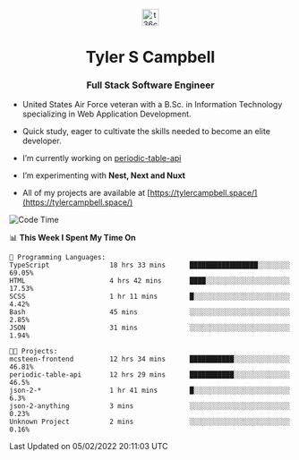 <p align="center">
<a href="https://www.linkedin.com/in/t36campbell" target="blank"><img align="center" src="https://ik.imagekit.io/t36campbell/Portfolio/linkedin.png.original_m8bbGgPh6.png" alt="t36campbell" height="30" width="30" /></a>
</p>
<h1 align="center">Tyler S Campbell</h1>
<h3 align="center">Full Stack Software Engineer</h3>

* United States Air Force veteran with a B.Sc. in Information Technology specializing in Web Application Development. 

* Quick study, eager to cultivate the skills needed to become an elite developer.

* I’m currently working on [periodic-table-api](https://github.com/t36campbell/periodic-table-api)

* I’m experimenting with **Nest, Next and Nuxt**

* All of my projects are available at [https://tylercampbell.space/](https://tylercampbell.space/)

<!--START_SECTION:waka-->
![Code Time](http://img.shields.io/badge/Code%20Time-1%2C406%20hrs%2044%20mins-blue)

📊 **This Week I Spent My Time On** 

```text
💬 Programming Languages: 
TypeScript               18 hrs 33 mins      █████████████████░░░░░░░░   69.05% 
HTML                     4 hrs 42 mins       ████░░░░░░░░░░░░░░░░░░░░░   17.53% 
SCSS                     1 hr 11 mins        █░░░░░░░░░░░░░░░░░░░░░░░░   4.42% 
Bash                     45 mins             ░░░░░░░░░░░░░░░░░░░░░░░░░   2.85% 
JSON                     31 mins             ░░░░░░░░░░░░░░░░░░░░░░░░░   1.94%

🐱‍💻 Projects: 
mcsteen-frontend         12 hrs 34 mins      ███████████░░░░░░░░░░░░░░   46.81% 
periodic-table-api       12 hrs 29 mins      ███████████░░░░░░░░░░░░░░   46.5% 
json-2-*                 1 hr 41 mins        █░░░░░░░░░░░░░░░░░░░░░░░░   6.3% 
json-2-anything          3 mins              ░░░░░░░░░░░░░░░░░░░░░░░░░   0.23% 
Unknown Project          2 mins              ░░░░░░░░░░░░░░░░░░░░░░░░░   0.16%

```


 Last Updated on 05/02/2022 20:11:03 UTC
<!--END_SECTION:waka-->
